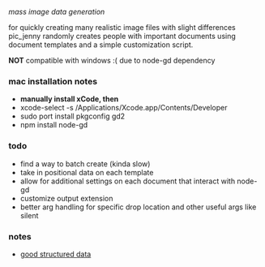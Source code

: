 _mass image data generation_

for quickly creating many realistic image files with slight differences
pic_jenny randomly creates people with important documents using document templates and a simple customization script.

**NOT** compatible with windows :( due to node-gd dependency

### mac installation notes
- **manually install xCode, then**
- xcode-select -s /Applications/Xcode.app/Contents/Developer
- sudo port install pkgconfig gd2
- npm install node-gd


### todo
- find a way to batch create (kinda slow)
- take in positional data on each template
- allow for additional settings on each document that interact with node-gd
- customize output extension
- better arg handling for specific drop location and other useful args like silent

### notes
- [good structured data](http://www.gutenberg.org/files/3201/files/)